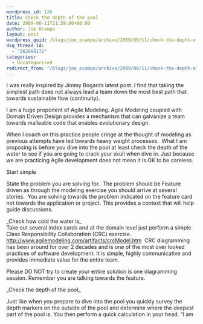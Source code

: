 ```yaml
---
wordpress_id: 126
title: Check the depth of the pool
date: 2009-06-11T21:59:00+00:00
author: Joe Ocampo
layout: post
wordpress_guid: /blogs/joe_ocampo/archive/2009/06/11/check-the-depth-of-the-pool.aspx
dsq_thread_id:
  - "262088172"
categories:
  - Uncategorized
redirect_from: "/blogs/joe_ocampo/archive/2009/06/11/check-the-depth-of-the-pool.aspx/"
---
```

I was really inspired by Jimmy Bogards latest post. I find that taking the simplest path does not always lead a team down the most best path that towards sustainable flow (continuity).

I am a huge proponent of Agile Modeling. Agile Modeling coupled with Domain Driven Design provides a mechanism that can galvanize a team towards malleable code that enables evolutionary design.

When I coach on this practice people cringe at the thought of modeling as previous attempts have led towards heavy weight processes.&nbsp; What I am proposing is before you dive into the pool at least check the depth of the water to see if you are going to crack your skull when dive in. Just because we are practicing Agile development does not mean it is OK to be careless.

Start simple

State the problem you are solving for.&nbsp; The problem should be Feature driven as through the modeling exercise you should arrive at several stories.&nbsp; You are solving towards the problem indicated on the feature card not towards the application or project. This provides a context that will help guide discussions.

\_Check how cold the water is\_  
Take out several index cards and at the domain level just perform a simple Class Responsibility Collaboration (CRC) exercise. http://www.agilemodeling.com/artifacts/crcModel.htm&nbsp; CRC diagramming has been around for over 2 decades and is one of the most over looked practices of software development. It is simple, highly communicative and provides immediate value for the entire team.

Please DO NOT try to create your entire solution is one diagramming session. Remember you are talking towards the feature.

\_Check the depth of the pool\_

Just like when you prepare to dive into the pool you quickly survey the depth markers on the outside of the pool and determine where the deepest part of the pool is. You then perform a quick calculation in your head. &#8220;I am